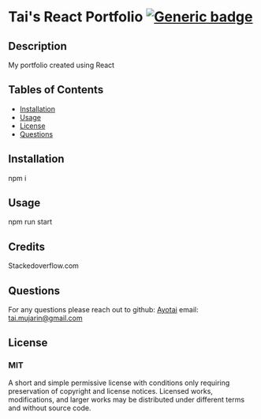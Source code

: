 
  # Tai's React Portfolio [![Generic badge](https://img.shields.io/badge/License-MIT-red.svg)](https://choosealicense.com/licenses/mit/)
  ## Description 
  My portfolio created using React
  ## Tables of Contents
  * [Installation](#installation)
  * [Usage](#usage)
  * [License](#license)
  * [Questions](#questions)
  
  ## Installation 
  npm i

  ## Usage
  npm run start
  
  ## Credits
  Stackedoverflow.com

  ## Questions
  For any questions please reach out to 
  github: [Ayotai](https://github.com/Ayotai)
  email: tai.mujarin@gmail.com
  ## License 
  ### MIT
  A short and simple permissive license with conditions only requiring preservation of copyright and license notices. Licensed works, modifications, and larger works may be distributed under different terms and without source code.
